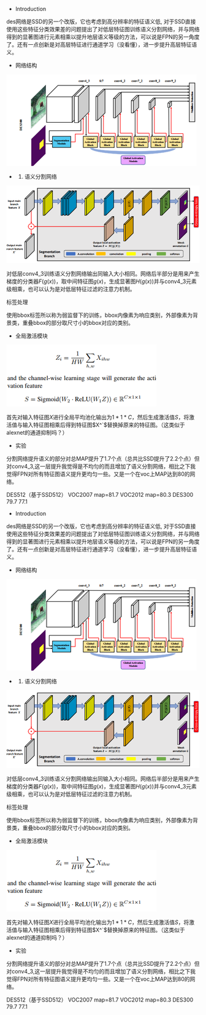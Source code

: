 * Introduction

des网络是SSD的另一个改版，它也考虑到高分辨率的特征语义低, 对于SSD直接使用这些特征分类效果差的问题提出了对低层特征图训练语义分割网络，并与网络得到的显著图进行元素相乘以提升地层语义等级的方法，可以说是FPN的另一角度了。还有一点创新是对高层特征进行通道学习（没看懂），进一步提升高层特征语义。

* 网络结构

![](/images/des1.PNG)

* 1. 语义分割网络

![](/images/des2.PNG)

对低层conv4_3训练语义分割网络输出同输入大小相同。网络后半部分是用来产生梯度的分类器$F(g(x))$，取中间特征图$g(x)$，生成显著图$H(g(x))$并与conv4_3元素级相乘，也可以认为是对低层特征过滤的注意力机制。

标签处理

使用bbox标签所以称为弱监督下的训练，bbox内像素为响应类别，外部像素为背景类，重叠bbox的部分取尺寸小的bbox对应的类别。

* 全局激活模块

![](/images/des3.PNG)

首先对输入特征图$X$进行全局平均池化输出为$1 *1 *C$，然后生成激活值$S$，将激活值与输入特征图相乘后得到特征图$X^`$替换掉原来的特征图。（这类似于alexnet的通道抑制吗？）

* 实验

分割网络提升语义的部分对总MAP提升了1.7个点（总共比SSD提升了2.2个点）但对conv4_3,这一层提升我觉得是不均匀的而且增加了语义分割网络，相比之下我觉得FPN对所有特征图语义提升更均匀一些。又是一个在voc上MAP达到80的网络。

DES512（基于SSD512）
 VOC2007  map=81.7
 VOC2012 map=80.3
DES300
79.7  77.1
* Introduction

des网络是SSD的另一个改版，它也考虑到高分辨率的特征语义低, 对于SSD直接使用这些特征分类效果差的问题提出了对低层特征图训练语义分割网络，并与网络得到的显著图进行元素相乘以提升地层语义等级的方法，可以说是FPN的另一角度了。还有一点创新是对高层特征进行通道学习（没看懂），进一步提升高层特征语义。

* 网络结构

![](/images/des1.PNG)

* 1. 语义分割网络

![](/images/des2.PNG)

对低层conv4_3训练语义分割网络输出同输入大小相同。网络后半部分是用来产生梯度的分类器$F(g(x))$，取中间特征图$g(x)$，生成显著图$H(g(x))$并与conv4_3元素级相乘，也可以认为是对低层特征过滤的注意力机制。

标签处理

使用bbox标签所以称为弱监督下的训练，bbox内像素为响应类别，外部像素为背景类，重叠bbox的部分取尺寸小的bbox对应的类别。

* 全局激活模块

![](/images/des3.PNG)

首先对输入特征图$X$进行全局平均池化输出为$1 *1 *C$，然后生成激活值$S$，将激活值与输入特征图相乘后得到特征图$X^`$替换掉原来的特征图。（这类似于alexnet的通道抑制吗？）

* 实验

分割网络提升语义的部分对总MAP提升了1.7个点（总共比SSD提升了2.2个点）但对conv4_3,这一层提升我觉得是不均匀的而且增加了语义分割网络，相比之下我觉得FPN对所有特征图语义提升更均匀一些。又是一个在voc上MAP达到80的网络。

DES512（基于SSD512）
 VOC2007  map=81.7
 VOC2012 map=80.3
DES300
79.7  77.1
